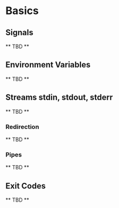 # Basics

## Signals
** TBD **
## Environment Variables
** TBD **
## Streams stdin, stdout, stderr
** TBD **
### Redirection
** TBD **
### Pipes
** TBD **
## Exit Codes
** TBD **

